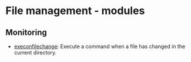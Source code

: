
# File management - modules

## Monitoring

* [execonfilechange](monitoring/execonfilechange): Execute a command when a file has changed in the current directory.

